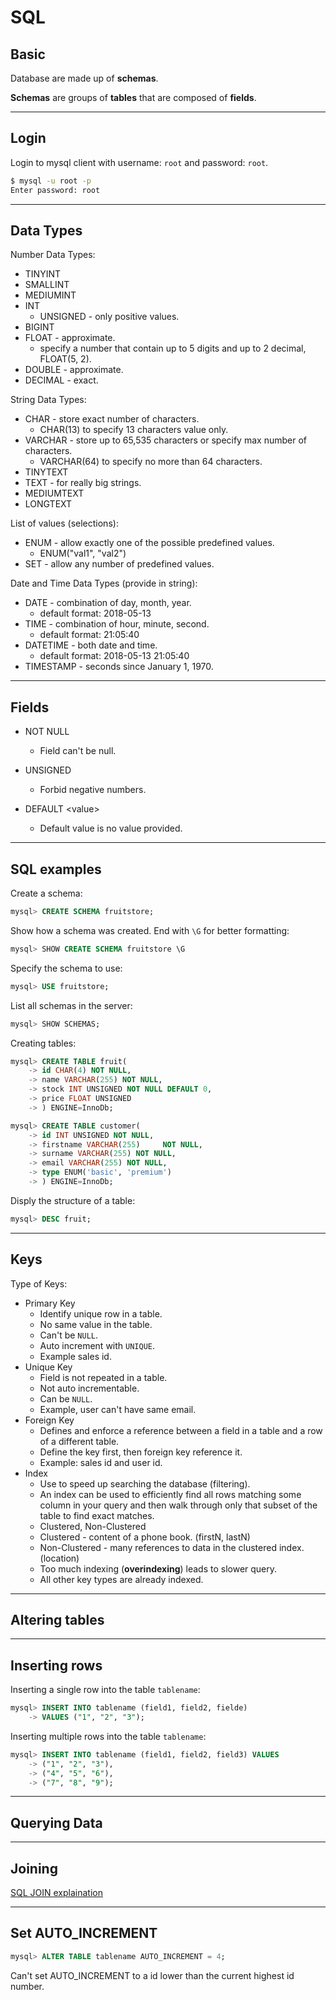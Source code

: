 # SQL

## Basic

Database are made up of **schemas**. 

**Schemas** are groups of **tables** that are composed of **fields**.

---

## Login

Login to mysql client with username: `root` and password: `root`.

```sh
$ mysql -u root -p
Enter password: root
```

---

## Data Types

Number Data Types:

- TINYINT
- SMALLINT
- MEDIUMINT
- INT
    - UNSIGNED - only positive values.
- BIGINT
- FLOAT - approximate.
    - specify a number that contain up to 5 digits and up to 2 decimal, FLOAT(5, 2).
- DOUBLE - approximate.
- DECIMAL - exact.

String Data Types:

- CHAR - store exact number of characters.
    - CHAR(13) to specify 13 characters value only.
- VARCHAR - store up to 65,535 characters or specify max number of characters.
    - VARCHAR(64) to specify no more than 64 characters.
- TINYTEXT
- TEXT - for really big strings.
- MEDIUMTEXT
- LONGTEXT

List of values (selections):

- ENUM - allow exactly one of the possible predefined values.
    - ENUM("val1", "val2")
- SET - allow any number of predefined values.

Date and Time Data Types (provide in string):

- DATE - combination of day, month, year.
    - default format: 2018-05-13
- TIME - combination of hour, minute, second.
    - default format: 21:05:40
- DATETIME - both date and time.
    - default format: 2018-05-13 21:05:40
- TIMESTAMP - seconds since January 1, 1970.

---

## Fields

- NOT NULL
    - Field can't be null.

- UNSIGNED
    - Forbid negative numbers.

- DEFAULT \<value\>
    - Default value is no value provided.

---

## SQL examples

Create a schema:

```SQL
mysql> CREATE SCHEMA fruitstore;
```

Show how a schema was created. End with `\G` for better formatting:

```SQL
mysql> SHOW CREATE SCHEMA fruitstore \G
```

Specify the schema to use:

```SQL
mysql> USE fruitstore;
```

List all schemas in the server:

```SQL
mysql> SHOW SCHEMAS;
```

Creating tables:

```SQL
mysql> CREATE TABLE fruit(
    -> id CHAR(4) NOT NULL,
    -> name VARCHAR(255) NOT NULL,
    -> stock INT UNSIGNED NOT NULL DEFAULT 0,
    -> price FLOAT UNSIGNED
    -> ) ENGINE=InnoDb;
```

```SQL
mysql> CREATE TABLE customer(
    -> id INT UNSIGNED NOT NULL,
    -> firstname VARCHAR(255)     NOT NULL,
    -> surname VARCHAR(255) NOT NULL,
    -> email VARCHAR(255) NOT NULL,
    -> type ENUM('basic', 'premium')
    -> ) ENGINE=InnoDb;

```

Disply the structure of a table:

```SQL
mysql> DESC fruit;
```

---

## Keys

Type of Keys:
- Primary Key
    - Identify unique row in a table.
    - No same value in the table.
    - Can't be `NULL`.
    - Auto increment with `UNIQUE`.
    - Example sales id.
- Unique Key
    - Field is not repeated in a table.
    - Not auto incrementable.
    - Can be `NULL`.
    - Example, user can't have same email.
- Foreign Key
    - Defines and enforce a reference between a field in a table and a row of a different table.
    - Define the key first, then foreign key reference it.
    - Example: sales id and user id.
- Index
    - Use to speed up searching the database (filtering).
    - An index can be used to efficiently find all rows matching some column in your query and then walk through only that subset of the table to find exact matches.
    - Clustered, Non-Clustered
    - Clustered - content of a phone book. (firstN, lastN)
    - Non-Clustered - many references to data in the clustered index. (location)
    - Too much indexing (**overindexing**) leads to slower query.
    - All other key types are already indexed.

---

## Altering tables

---

## Inserting rows

Inserting a single row into the table `tablename`:

```SQL
mysql> INSERT INTO tablename (field1, field2, fielde)
    -> VALUES ("1", "2", "3");
```


Inserting multiple rows into the table `tablename`:

```SQL
mysql> INSERT INTO tablename (field1, field2, field3) VALUES
    -> ("1", "2", "3"),
    -> ("4", "5", "6"),
    -> ("7", "8", "9");
```

---

## Querying Data

---

## Joining

[SQL JOIN explaination](http://www.sql-join.com/sql-join-types/)

---

## Set AUTO_INCREMENT

```SQL
mysql> ALTER TABLE tablename AUTO_INCREMENT = 4;
```

Can't set AUTO_INCREMENT to a id lower than the current highest id number.